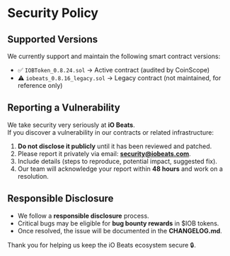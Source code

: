 # Security Policy

## Supported Versions
We currently support and maintain the following smart contract versions:

- ✅ `IOBToken_0.8.24.sol` → Active contract (audited by CoinScope)  
- ⚠️ `iobeats_0.8.16_legacy.sol` → Legacy contract (not maintained, for reference only)  

## Reporting a Vulnerability
We take security very seriously at **iO Beats**.  
If you discover a vulnerability in our contracts or related infrastructure:

1. **Do not disclose it publicly** until it has been reviewed and patched.  
2. Please report it privately via email: **security@iobeats.com**.  
3. Include details (steps to reproduce, potential impact, suggested fix).  
4. Our team will acknowledge your report within **48 hours** and work on a resolution.  

## Responsible Disclosure
- We follow a **responsible disclosure** process.  
- Critical bugs may be eligible for **bug bounty rewards** in $IOB tokens.  
- Once resolved, the issue will be documented in the **CHANGELOG.md**.  

Thank you for helping us keep the iO Beats ecosystem secure 🔒.
